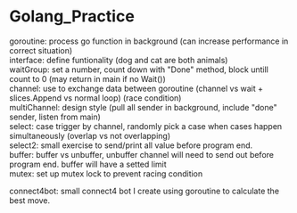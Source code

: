 # Golang_Practice

goroutine: process go function in background (can increase performance in correct situation) </br>
interface: define funtionality (dog and cat are both animals) </br> 
waitGroup: set a number, count down with "Done" method, block untill count to 0 (may return in main if no Wait()) </br>
channel: use to exchange data between goroutine (channel vs wait + slices.Append vs normal loop) (race condition) </br>
multiChannel: design style (pull all sender in background, include "done" sender, listen from main) </br>
select: case trigger by channel, randomly pick a case when cases happen simultaneously (overlap vs not overlapping)</br>
select2: small exercise to send/print all value before program end. </br>
buffer: buffer vs unbuffer, unbuffer channel will need to send out before program end. buffer will have a setted limit</br>
mutex: set up mutex lock to prevent racing condition </br>



connect4bot: small connect4 bot I create using goroutine to calculate the best move. </br>